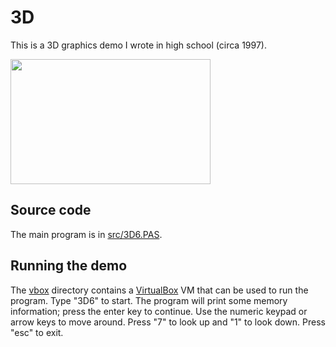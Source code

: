 3D
==
This is a 3D graphics demo I wrote in high school (circa 1997). 

<p><a href="http://crazybob.org/demo.gif"><img src="http://crazybob.org/demo-small.gif" width="320" height="200"></a></p>

Source code
-----------
The main program is in [src/3D6.PAS](src/3D6.PAS).

Running the demo
----------------
The [vbox](vbox) directory contains a [VirtualBox](https://www.virtualbox.org/) VM that can be used to run the program. Type "3D6" to start. The program will print some memory information; press the enter key to continue. Use the numeric keypad or arrow keys to move around. Press "7" to look up and "1" to look down. Press "esc" to exit.
